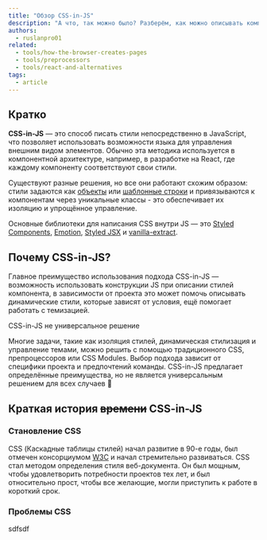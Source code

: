 ```yaml
---
title: "Обзор CSS-in-JS"
description: "А что, так можно было? Разберём, как можно описывать компоненты и стили не создав ни одного css-файла"
authors:
  - ruslanpro01
related:
  - tools/how-the-browser-creates-pages
  - tools/preprocessors
  - tools/react-and-alternatives
tags:
  - article
---
```


<!--
1. В description есть описание для соцсетей и поисковиков, не больше 200 символов
2. В authors есть ники авторов основного текста
3. В contributors перечислены ники всех соавторов и тех, кто работал над текстом (дописали «На практике»? Переписали блок? Вам сюда)
4. В keywords записаны ключевые слова для SEO: пишем сюда слова или фразы, которых нет в тексте статьи, но по ним могут искать этот материал
5. Удалены все пустые теги в шапке
6. Подпапка автора есть в папке _people/_
7. Демки лежат в подпапке _demos/_
8. В related добавлено три ссылки на материалы Доки, которые будут предлагаться в конце. Не добавляем следующий или предыдущий материал в разделе
-->

## Кратко

**CSS-in-JS** — это способ писать стили непосредственно в JavaScript, что позволяет использовать возможности языка для управления внешним видом элементов. Обычно эта методика используется в компонентной архитектуре, например, в разработке на React, где каждому компоненту соответствуют свои стили.

Существуют разные решения, но все они работают схожим образом: стили задаются как [объекты](https://doka.guide/js/object/) или [шаблонные строки](https://doka.guide/js/template-strings/) и привязываются к компонентам через уникальные классы - это обеспечивает их изоляцию и упрощённое управление.

Основные библиотеки для написания CSS внутри JS — это [Styled Components](https://styled-components.com/), [Emotion](https://emotion.sh/docs/introduction), [Styled JSX](https://github.com/vercel/styled-jsx) и [vanilla-extract](https://vanilla-extract.style/).

## Почему CSS-in-JS?

Главное преимущество использования подхода CSS-in-JS — возможность использовать конструкции JS при описании стилей компонента, в зависимости от проекта это может помочь описывать динамические стили, которые зависят от условия, ещё помогает работать с темизацией.

<aside>

CSS-in-JS не универсальное решение

Многие задачи, такие как изоляция стилей, динамическая стилизация и управление темами, можно решить с помощью традиционного CSS, препроцессоров или CSS Modules. Выбор подхода зависит от специфики проекта и предпочтений команды. CSS-in-JS предлагает определённые преимущества, но не является универсальным решением для всех случаев 🙂

</aside>

## Краткая история ~~времени~~ CSS-in-JS

### Становление CSS

CSS (Каскадные таблицы стилей) начал развитие в 90-е годы, был отмечен консорциумом [W3C](https://www.w3.org/) и начал стремительно развиваться. CSS стал методом определения стиля веб-документа. Он был мощным, чтобы удовлетворить потребности проектов тех лет, и был относительно прост, чтобы все желающие, могли приступить к работе в короткий срок.

### Проблемы CSS

sdfsdf




